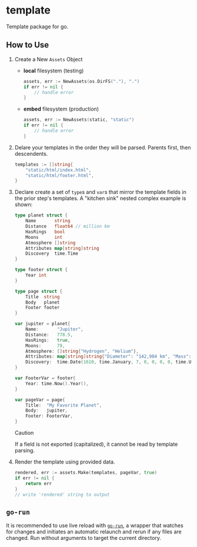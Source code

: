 # template

Template package for go.

## How to Use

1. Create a New `Assets` Object
    - **local** filesystem (testing)
        ```go
        assets, err := NewAssets(os.DirFS("."), ".")
        if err != nil {
            // handle error    
        }
        ```
    - **embed** filesystem (production)
        ```go
        assets, err := NewAssets(static, "static")
        if err != nil {
            // handle error    
        }
        ```

1. Delare your templates in the order they will be parsed. Parents first, then descendents.
    ```go
    templates := []string{
        "static/html/index.html",
        "static/html/footer.html",
    }
    ```

1. Declare create a set of `type`s and `var`s that mirror the template fields in the prior step's templates. A "kitchen sink" nested complex example is shown:
    ```go
    type planet struct {
        Name       string
        Distance   float64 // million km
        HasRings   bool
        Moons      int
        Atmosphere []string
        Attributes map[string]string
        Discovery  time.Time
    }

    type footer struct {
        Year int
    }

    type page struct {
        Title  string
        Body   planet
        Footer footer
    }

    var jupiter = planet{
        Name:       "Jupiter",
        Distance:   778.5,
        HasRings:   true,
        Moons:      79,
        Atmosphere: []string{"Hydrogen", "Helium"},
        Attributes: map[string]string{"Diameter": "142,984 km", "Mass": "1.898 × 10^27 kg"},
        Discovery:  time.Date(1610, time.January, 7, 0, 0, 0, 0, time.UTC),
    }

    var FooterVar = footer{
        Year: time.Now().Year(),
    }

    var pageVar = page{
        Title:  "My Favorite Planet",
        Body:   jupiter,
        Footer: FooterVar,
    }
    ```
    > [!CAUTION]
    > If a field is not exported (capitalized), it cannot be read by template parsing.


4. Render the template using provided data.
    ```go
    rendered, err := assets.Make(templates, pageVar, true)
    if err != nil {
        return err
    }
    // write 'rendered' string to output
    ```


## `go-run`

It is recommended to use live reload with [`go-run`](https://github.com/grackleclub/go-run), a wrapper that watches for changes and initiates an automatic relaunch and rerun if any files are changed. Run without arguments to target the current directory.